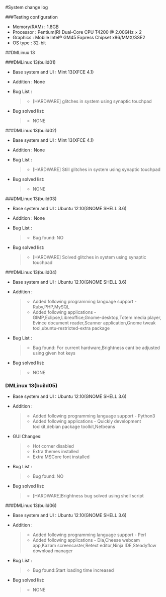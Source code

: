 #System change log


###Testing configuration 
- Memory(RAM) : 1.8GB
- Processor : Pentium(R) Dual-Core CPU T4200 @ 2.00GHz × 2 
- Graphics : Mobile Intel® GM45 Express Chipset x86/MMX/SSE2 
- OS type : 32-bit

##DMLinux 13

###DMLinux 13(build01)

- Base system and UI : Mint 13(XFCE 4.1)

- Addition : None

- Bug List :

	>- [HARDWARE] glitches in system using synaptic touchpad

- Bug solved list:
	
	>- NONE


###DMLinux 13(build02)

- Base system and UI : Mint 13(XFCE 4.1)

- Addition : None

- Bug List :

	>- [HARDWARE] Still glitches in system using synaptic touchpad

- Bug solved list:
	
	>- NONE

###DMLinux 13(build03)

- Base system and UI : Ubuntu 12.10(GNOME SHELL 3.6)

- Addition : None

- Bug List : 

	>- Bug found: NO

- Bug solved list:
	
	>- [HARDWARE] Solved glitches in system using synaptic touchpad 


###DMLinux 13(build04)

- Base system and UI : Ubuntu 12.10(GNOME SHELL 3.6)

- Addition : 

	>- Added following programming language support
		- Ruby,PHP,MySQL
	>- Added following applications
		- GIMP,Eclipse,Libreoffice,Gnome-desktop,Totem media player, Evince document reader,Scanner application,Gnome tweak tool,ubuntu-restricted-extra package
- Bug List : 

	>- Bug found: For current hardware,Brightness cant be adjusted using given hot keys

- Bug solved list:
	
	>-  NONE


### DMLinux 13(build05)


- Base system and UI : Ubuntu 12.10(GNOME SHELL 3.6)

- Addition : 

	>- Added following programming language support
		- Python3
	>- Added following applications
		- Quickly development toolkit,debian package toolkit,Netbeans

- GUI Changes:
    >- Hot corner disabled
    >- Extra themes installed
    >- Extra MSCore font installed
    
- Bug List : 

	>- Bug found: NO

- Bug solved list:
	
	>- [HARDWARE]Brightness bug solved using shell script  

###DMLinux 13(build06)

- Base system and UI : Ubuntu 12.10(GNOME SHELL 3.6)

- Addition : 

	>- Added following programming language support
		- Perl
	>- Added following applications
		- Dia,Cheese webcam app,Kazam screencaster,Retext editor,Ninja IDE,Steadyflow download manager
- Bug List : 

	>- Bug found:Start loading time increased 

- Bug solved list:
	
	>- NONE 

